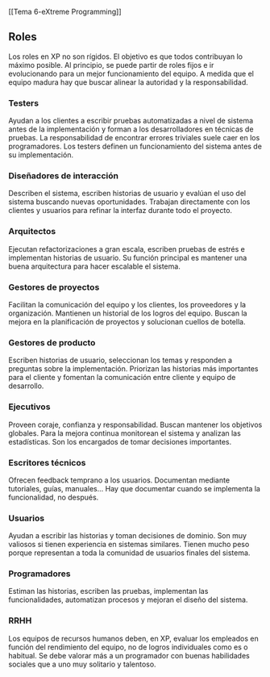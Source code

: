 [[Tema 6-eXtreme Programming]]

## Roles
Los roles en XP no son rígidos. El objetivo es que todos contribuyan lo máximo posible. Al principio, se puede partir de roles fijos e ir evolucionando para un mejor funcionamiento del equipo. A medida que el equipo madura hay que buscar alinear la autoridad y la responsabilidad.

### Testers
Ayudan a los clientes a escribir pruebas automatizadas a nivel de sistema antes de la implementación y forman a los desarrolladores en técnicas de pruebas. La responsabilidad de encontrar errores triviales suele caer en los programadores. Los testers definen un funcionamiento del sistema antes de su implementación.

### Diseñadores de interacción
Describen el sistema, escriben historias de usuario y evalúan el uso del sistema buscando nuevas oportunidades. Trabajan directamente con los clientes y usuarios para refinar la interfaz durante todo el proyecto.

### Arquitectos
Ejecutan refactorizaciones a gran escala, escriben pruebas de estrés e implementan historias de usuario. Su función principal es mantener una buena arquitectura para hacer escalable el sistema. 

### Gestores de proyectos
Facilitan la comunicación del equipo y los clientes, los proveedores y la organización. Mantienen un historial de los logros del equipo. Buscan la mejora en la planificación de proyectos y solucionan cuellos de botella.

### Gestores de producto
Escriben historias de usuario, seleccionan los temas y responden a preguntas sobre la implementación. Priorizan las historias más importantes para el cliente y fomentan la comunicación entre cliente y equipo de desarrollo.

### Ejecutivos
Proveen coraje, confianza y responsabilidad. Buscan mantener los objetivos globales. Para la mejora continua monitorean el sistema y analizan las estadísticas. Son los encargados de tomar decisiones importantes.

### Escritores técnicos
Ofrecen feedback temprano a los usuarios. Documentan mediante tutoriales, guías, manuales... Hay que documentar cuando se implementa la funcionalidad, no después.

### Usuarios
Ayudan a escribir las historias y toman decisiones de dominio. Son muy valiosos si tienen experiencia en sistemas similares. Tienen mucho peso porque representan a toda la comunidad de usuarios finales del sistema.

### Programadores
Estiman las historias, escriben las pruebas, implementan las funcionalidades, automatizan procesos y mejoran el diseño del sistema. 

### RRHH
Los equipos de recursos humanos deben, en XP, evaluar los empleados en función del rendimiento del equipo, no de logros individuales como es o habitual. Se debe valorar más a un programador con buenas habilidades sociales que a uno muy solitario y talentoso.